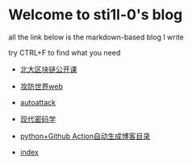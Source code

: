 
# Welcome to sti1l-0's blog

all the link below is the markdown-based blog I write

try CTRL+F to find what you need

+ [北大区块链公开课](https://sti1l-0.github.io/%E5%8C%97%E5%A4%A7%E5%8C%BA%E5%9D%97%E9%93%BE%E5%85%AC%E5%BC%80%E8%AF%BE)

+ [攻防世界web](https://sti1l-0.github.io/%E6%94%BB%E9%98%B2%E4%B8%96%E7%95%8Cweb)

+ [autoattack](https://sti1l-0.github.io/autoattack)

+ [现代密码学](https://sti1l-0.github.io/%E7%8E%B0%E4%BB%A3%E5%AF%86%E7%A0%81%E5%AD%A6)

+ [python+Github Action自动生成博客目录](https://sti1l-0.github.io/python%2BGithub%20Action%E8%87%AA%E5%8A%A8%E7%94%9F%E6%88%90%E5%8D%9A%E5%AE%A2%E7%9B%AE%E5%BD%95)

+ [index](https://sti1l-0.github.io/index)
